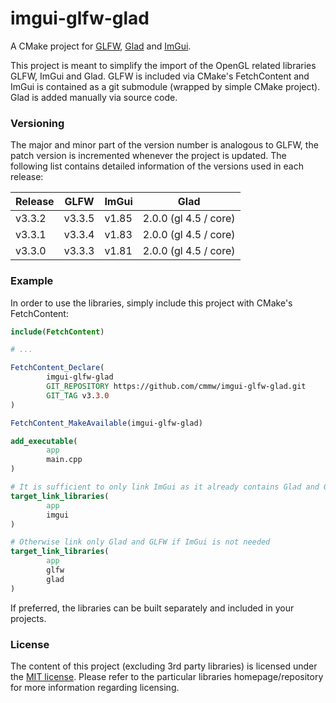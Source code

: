 # imgui-glfw-glad

A CMake project for [GLFW](https://github.com/glfw/glfw), [Glad](https://gen.glad.sh/) and [ImGui](https://github.com/ocornut/imgui).

This project is meant to simplify the import of the OpenGL related libraries GLFW, ImGui and Glad. GLFW is included via CMake's FetchContent and ImGui is contained as a git submodule (wrapped by simple CMake project). Glad is added manually via source code.

### Versioning

The major and minor part of the version number is analogous to GLFW, the patch version is incremented whenever the project is updated. The following list contains detailed information of the versions used in each release:

| Release   | GLFW      | ImGui     | Glad                  |
|   ---     |   ---     |   ---     |   ---                 |
| v3.3.2    | v3.3.5    | v1.85     | 2.0.0 (gl 4.5 / core) |
| v3.3.1    | v3.3.4    | v1.83     | 2.0.0 (gl 4.5 / core) |
| v3.3.0    | v3.3.3    | v1.81     | 2.0.0 (gl 4.5 / core) |

### Example

In order to use the libraries, simply include this project with CMake's FetchContent:

```cmake
include(FetchContent)

# ...

FetchContent_Declare(
        imgui-glfw-glad
        GIT_REPOSITORY https://github.com/cmmw/imgui-glfw-glad.git
        GIT_TAG v3.3.0
)

FetchContent_MakeAvailable(imgui-glfw-glad)

add_executable(
        app
        main.cpp
)

# It is sufficient to only link ImGui as it already contains Glad and GLFW
target_link_libraries(
        app
        imgui
)

# Otherwise link only Glad and GLFW if ImGui is not needed
target_link_libraries(
        app
        glfw
        glad
)

```

If preferred, the libraries can be built separately and included in your projects.

### License

The content of this project (excluding 3rd party libraries) is licensed under the [MIT license](https://github.com/cmmw/imgui-glfw-glad/blob/master/LICENSE.md). Please refer to the particular libraries homepage/repository for more information regarding licensing.